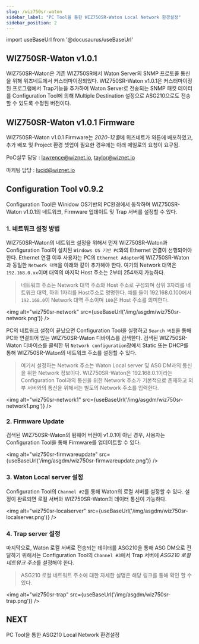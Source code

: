 ```yaml
---
slug: /wiz750sr-waton
sidebar_label: "PC Tool을 통한 WIZ750SR-Waton Local Network 환경설정"
sidebar_position: 2
---
```


import useBaseUrl from '@docusaurus/useBaseUrl'


## WIZ750SR-Waton v1.0.1
WIZ750SR-Waton은 기존 WIZ750SR에서 Waton Server의 SNMP 프로토콜 통신을 위해 위즈네트에서 커스터마이징되었다.
WIZ750SR-Waton v1.0.1은 커스터마이징된 프로그램에서 Trap기능을 추가하여 Waton Server로 전송되는 SNMP 패킷 데이터를 Configuration Tool에 의해 Multiple Destination 설정으로 ASG210으로도 전송할 수 있도록 수정된 버전이다.

## WIZ750SR-Waton v1.0.1 Firmware
WIZ750SR-Waton v1.0.1 Firmware는 *2020-12월*에 위즈네트가 와튼에 배포하였고, 추가 배포 및 Project 환경 셋업이 필요한 경우에는 아래 메일로의 요청이 요구됨.

PoC실무 담당 : lawrence@wiznet.io, taylor@wiznet.io

마케팅 담당 : lucid@wiznet.io

## Configuration Tool v0.9.2
Configuration Tool은 Winidow OS기반의 PC환경에서 동작하며 WIZ750SR-Waton v1.0.1의 네트워크, Firmware 업데이트 및 Trap 서버를 설정할 수 있다.

### 1. 네트워크 설정 방법
WIZ750SR-Waton의 네트워크 설정을 위해서 먼저 WIZ750SR-Waton과 Configuration Tool이 설치된 ```Windows OS 기반 PC```와의 Ethernet 연결이 선행되어야 한다. Ethernet 연결 이후 사용자는 PC의 ```Ethernet Adapter```에 WIZ750SR-Waton과 동일한 ```Network 대역```을 아래와 같이 추가해야 한다.
여기의 Network 대역은 ```192.168.0.xx```이며 대역의 마지막 Host 주소는 2부터 254까지 가능하다.

> 네트워크 주소는 Network 대역 주소와 Host 주소로 구성되며 상위 3자리를 네트워크 대역, 하위 1자리를 Host주소로 명명한다. 예를 들어 192.168.0.100에서 ```192.168.0```이 Network 대역 주소이며 ```100```은 Host 주소를 의미한다.

<img alt="wiz750sr-network" src={useBaseUrl('/img/asgdm/wiz750sr-network.png')} />

PC의 네트워크 설정이 끝났으면 Configuration Tool을 실행하고 ```Search 버튼```을 통해 PC와 연결되어 있는 WIZ750SR-Waton 디바이스를 검색한다. 검색된 WIZ750SR-Waton 디바이스를 클릭한 뒤 ```Network configuration```창에서 Static 또는 DHCP를 통해 WIZ750SR-Waton의 네트워크 주소를 설정할 수 있다.

> 여기서 설정하는 Network 주소는 Waton Local server 및 ASG DM과의 통신을 위한 Network 정보이다. WIZ750SR-Waton은 192.168.0.1이라는 Configuration Tool과의 통신을 위한 Network 주소가 기본적으로 존재하고 외부 서버와의 통신을 위해서는 별도의 Network 주소를 입력한다.

<img alt="wiz750sr-network1" src={useBaseUrl('/img/asgdm/wiz750sr-network1.png')} />


### 2. Firmware Update
검색된 WIZ750SR-Waton의 펌웨어 버전이 v1.0.1이 아닌 경우, 사용자는 Configuration Tool을 통해 Firmware를 업데이트할 수 있다. 

<img alt="wiz750sr-firmwareupdate" src={useBaseUrl('/img/asgdm/wiz750sr-firmwareupdate.png')} />

### 3. Waton Local server 설정
Configuration Tool의 ```Channel #2```를 통해 Waton의 로컬 서버를 설정할 수 있다. 설정이 완료되면 로컬 서버와 WIZ750SR-Waton의 데이터 통신이 가능하다.

<img alt="wiz750sr-localserver" src={useBaseUrl('/img/asgdm/wiz750sr-localserver.png')} />

### 4. Trap server 설정
마지막으로, Waton 로컬 서버로 전송되는 데이터를 ASG210을 통해 ASG DM으로 전달하기 위해서는 Configuration Tool의 ```Channel #3```에서 Trap 서버에 *ASG210 로컬 네트워크 주소*를 설정해야 한다. 

> ASG210 로컬 네트워트 주소에 대한 자세한 설명은 해당 링크를 통해 확인 할 수 있다.

<img alt="wiz750sr-trap" src={useBaseUrl('/img/asgdm/wiz750sr-trap.png')} />


## NEXT
PC Tool을 통한 ASG210 Local Network 환경설정